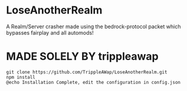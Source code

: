 # LoseAnotherRealm
A Realm/Server crasher made using the bedrock-protocol packet which bypasses fairplay and all automods!


# MADE SOLELY BY trippleawap

```batch
git clone https://github.com/TrippleAWap/LoseAnotherRealm.git
npm install
@echo Installation Complete, edit the configuration in config.json
